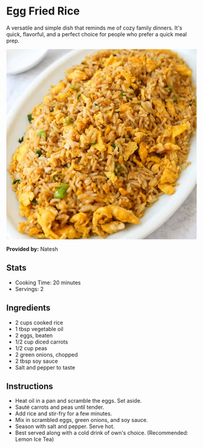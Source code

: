 # Egg Fried Rice  
A versatile and simple dish that reminds me of cozy family dinners. It's quick, flavorful, and a perfect choice for people who prefer a quick meal prep.

![Fried Rice](../img/fried_rice.jpg)

**Provided by:** Natesh

## Stats
- Cooking Time: 20 minutes  
- Servings: 2

## Ingredients
- 2 cups cooked rice  
- 1 tbsp vegetable oil  
- 2 eggs, beaten  
- 1/2 cup diced carrots  
- 1/2 cup peas  
- 2 green onions, chopped  
- 2 tbsp soy sauce  
- Salt and pepper to taste

## Instructions
- Heat oil in a pan and scramble the eggs. Set aside.  
- Sauté carrots and peas until tender.  
- Add rice and stir-fry for a few minutes.  
- Mix in scrambled eggs, green onions, and soy sauce.  
- Season with salt and pepper. Serve hot.
- Best served along with a cold drink of own's choice. (Recommended: Lemon Ice Tea)
